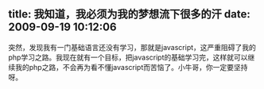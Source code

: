 title: 我知道，我必须为我的梦想流下很多的汗
date: 2009-09-19 10:12:06
---

<p>突然，发现我有一门基础语言还没有学习，那就是javascript，这严重阻碍了我的php学习之路。我现在就有一个目标，把javascript的基础学习完，这样就可以继续我的php之路，不会再为看不懂javascript而苦恼了。小牛哥，你一定要坚持呀。</p>